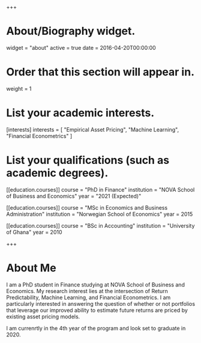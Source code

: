 +++
# About/Biography widget.
widget = "about"
active = true
date = 2016-04-20T00:00:00

# Order that this section will appear in.
weight = 1

# List your academic interests.
[interests]
  interests = [
    "Empirical Asset Pricing",
    "Machine Learning",
    "Financial Econometrics"
  ]

# List your qualifications (such as academic degrees).
[[education.courses]]
 course = "PhD in Finance"
  institution = "NOVA School of Business and Economics"
  year = "2021 (Expected)"

[[education.courses]]
  course = "MSc in Economics and Business Administration"
  institution = "Norwegian School of Economics"
  year = 2015

[[education.courses]]
  course = "BSc in Accounting"
  institution = "University of Ghana"
  year = 2010
 
+++

# About Me

I am a PhD student in Finance studying at NOVA School of Business and Economics. My research interest lies at the intersection of Return Predictability, Machine Learning, and  Financial Econometrics. I am particularly interested in answering the question of whether or not portfolios that leverage our improved ability to estimate future returns are priced by existing asset pricing models. 

I am currenrtly in the 4th year of the program and look set to graduate in 2020.
